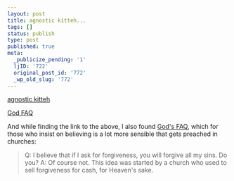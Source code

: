 ```yaml
---
layout: post
title: agnostic kitteh...
tags: []
status: publish
type: post
published: true
meta:
  _publicize_pending: '1'
  ljID: '722'
  original_post_id: '772'
  _wp_old_slug: '772'
---
```

<a href="http://feeds.feedburner.com/~r/ICanHasCheezburger/~3/232640491/">agnostic kitteh</a>

<a href="http://www.400monkeys.com/God/">God FAQ</a>

And while finding the link to the above, I also found <a href="http://www.godsfaq.com/">God's FAQ</a>, which for those who insist on believing is a lot more sensible that gets preached in churches:

<blockquote>
Q: I believe that if I ask for forgiveness, you will forgive all my sins. Do you?
A: Of course not. This idea was started by a church who used to sell forgiveness for cash, for Heaven's sake.
</blockquote>
